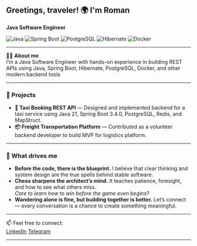 ## Greetings, traveler! 🌍 I'm Roman

**Java Software Engineer**

![Java](https://img.shields.io/badge/Code-Java-informational?style=flat&logo=openjdk&color=007396)
![Spring Boot](https://img.shields.io/badge/Framework-Spring_Boot-informational?style=flat&logo=spring-boot&color=6DB33F)
![PostgreSQL](https://img.shields.io/badge/Database-PostgreSQL-informational?style=flat&logo=postgresql&color=336791)
![Hibernate](https://img.shields.io/badge/ORM-Hibernate-informational?style=flat&logo=hibernate&color=59666C)
![Docker](https://img.shields.io/badge/Tools-Docker-informational?style=flat&logo=docker&color=2496ED)

---

👨‍💻 **About me**  
I’m a Java Software Engineer with hands-on experience in building REST APIs using Java, Spring Boot, Hibernate, PostgreSQL, Docker, and other modern backend tools

---

### 🚀 Projects

- **🚖 Taxi Booking REST API** — Designed and implemented backend for a taxi service using Java 21, Spring Boot 3.4.0, PostgreSQL, Redis, and MapStruct.  
- **📦 Freight Transportation Platform** — Contributed as a volunteer backend developer to build MVP for logistics platform.

---

### 🌱 What drives me

- **Before the code, there is the blueprint.** I believe that clear thinking and system design are the true spells behind stable software.  
- **Chess sharpens the architect’s mind.** It teaches patience, foresight, and how to see what others miss.  
   *Care to learn how to win before the game even begins?*  
- **Wandering alone is fine, but building together is better.** Let’s connect — every conversation is a chance to create something meaningful.

---

📫 Feel free to connect:  
[LinkedIn](https://www.linkedin.com/in/roman-skochko/)   [Telegram](https://t.me/R_S_Dev)

---



<!--
**RomanSkochko/RomanSkochko** is a ✨ _special_ ✨ repository because its `README.md` (this file) appears on your GitHub profile.

Here are some ideas to get you started:

- 🔭 I’m currently working on ...
- 🌱 I’m currently learning ...
- 👯 I’m looking to collaborate on ...
- 🤔 I’m looking for help with ...
- 💬 Ask me about ...
- 📫 How to reach me: ...
- 😄 Pronouns: ...
- ⚡ Fun fact: ...
-->
